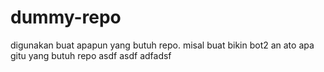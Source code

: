 # dummy-repo

digunakan buat apapun yang butuh repo. misal buat bikin bot2 an ato apa gitu yang butuh repo
asdf
asdf
adfadsf
